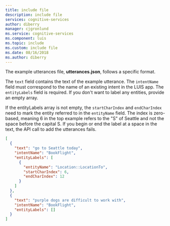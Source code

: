 ```yaml
---
title: include file
description: include file 
services: cognitive-services
author: diberry
manager: cjgronlund
ms.service: cognitive-services
ms.component: luis
ms.topic: include
ms.custom: include file
ms.date: 08/16/2018
ms.author: diberry
--- 
```

The example utterances file, **utterances.json**, follows a specific format. 

The `text` field contains the text of the example utterance. The `intentName` field must correspond to the name of an existing intent in the LUIS app. The `entityLabels` field is required. If you don't want to label any entities, provide an empty array.

If the entityLabels array is not empty, the `startCharIndex` and `endCharIndex` need to mark the entity referred to in the `entityName` field. The index is zero-based, meaning 6 in the top example refers to the "S" of Seattle and not the space before the capital S. If you begin or end the label at a space in the text, the API call to add the utterances fails.

```JSON
[
  {
    "text": "go to Seattle today",
    "intentName": "BookFlight",
    "entityLabels": [
      {
        "entityName": "Location::LocationTo",
        "startCharIndex": 6,
        "endCharIndex": 12
      }
    ]
  },
  {
    "text": "purple dogs are difficult to work with",
    "intentName": "BookFlight",
    "entityLabels": []
  }
]
```